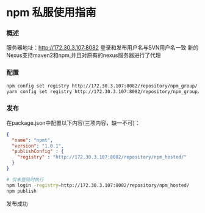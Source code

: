 # npm 私服使用指南

### 概述
  服务器地址：http://172.30.3.107:8082
  登录和发布用户名与SVN用户名一致
  新的Nexus支持maven2和npm,并且对原有的nexus服务器进行了代理

### 配置
````Bash
npm config set registry http://172.30.3.107:8082/repository/npm_group/
yarn config set registry http://172.30.3.107:8082/repository/npm_group/
````
### 发布
在package.json中配置以下内容(三项内容，缺一不可)：
````JSON
{
  "name": "npmt",
  "version": "1.0.1",
  "publishConfig" : {
    "registry" : "http://172.30.3.107:8082/repository/npm_hosted/"
  }
}
````
````Bash
# 仅未登陆时执行
npm login -registry=http://172.30.3.107:8082/repository/npm_hosted/
npm publish
````
发布成功
